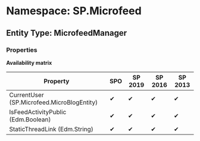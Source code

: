# Namespace: SP.Microfeed

## Entity Type: MicrofeedManager

### Properties

**Availability matrix**

Property | SPO | SP 2019 | SP 2016 | SP 2013
----------|-----|---------|---------|--------
CurrentUser (SP.Microfeed.MicroBlogEntity) | ✔ | ✔ | ✔ | ✔
IsFeedActivityPublic (Edm.Boolean) | ✔ | ✔ | ✔ | ✔
StaticThreadLink (Edm.String) | ✔ | ✔ | ✔ | ✔

